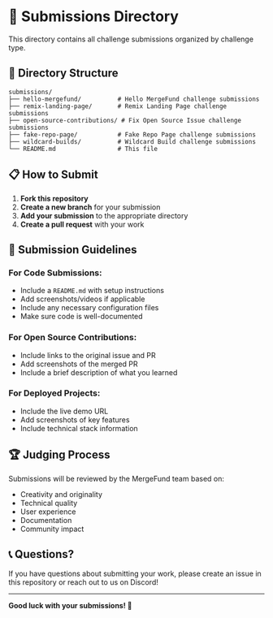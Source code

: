 # 📁 Submissions Directory

This directory contains all challenge submissions organized by challenge type.

## 📂 Directory Structure

```
submissions/
├── hello-mergefund/          # Hello MergeFund challenge submissions
├── remix-landing-page/       # Remix Landing Page challenge submissions
├── open-source-contributions/ # Fix Open Source Issue challenge submissions
├── fake-repo-page/           # Fake Repo Page challenge submissions
├── wildcard-builds/          # Wildcard Build challenge submissions
└── README.md                 # This file
```

## 📋 How to Submit

1. **Fork this repository**
2. **Create a new branch** for your submission
3. **Add your submission** to the appropriate directory
4. **Create a pull request** with your work

## 📝 Submission Guidelines

### For Code Submissions:
- Include a `README.md` with setup instructions
- Add screenshots/videos if applicable
- Include any necessary configuration files
- Make sure code is well-documented

### For Open Source Contributions:
- Include links to the original issue and PR
- Add screenshots of the merged PR
- Include a brief description of what you learned

### For Deployed Projects:
- Include the live demo URL
- Add screenshots of key features
- Include technical stack information

## 🏆 Judging Process

Submissions will be reviewed by the MergeFund team based on:
- Creativity and originality
- Technical quality
- User experience
- Documentation
- Community impact

## 📞 Questions?

If you have questions about submitting your work, please create an issue in this repository or reach out to us on Discord!

---

**Good luck with your submissions! 🚀** 